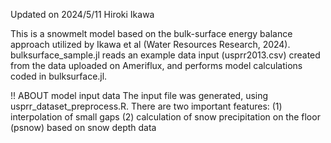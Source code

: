 Updated on 2024/5/11 Hiroki Ikawa

This is a snowmelt model based on the bulk-surface energy balance approach utilized by Ikawa et al (Water Resources Research, 2024).
bulksurface_sample.jl reads an example data input (usprr2013.csv) created from the data uploaded on Ameriflux, 
and performs model calculations coded in bulksurface.jl.

!! ABOUT model input data
The input file was generated, using usprr_dataset_preprocess.R. There are two important features: 
(1) interpolation of small gaps
(2) calculation of snow precipitation on the floor (psnow) based on snow depth data
